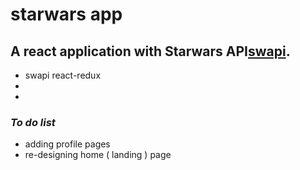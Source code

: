 # **starwars app**

## A react application with Starwars API[swapi]. 


+ swapi react-redux
+ 
+

### _To do list_ 
+ adding profile pages
+ re-designing home ( landing ) page

[swapi]:https://swapi.co/

